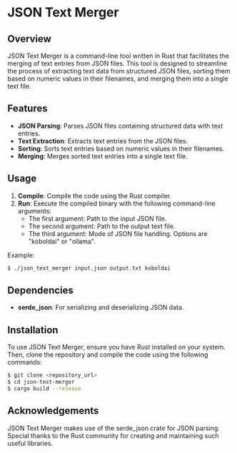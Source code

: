# JSON Text Merger

## Overview
JSON Text Merger is a command-line tool written in Rust that facilitates the merging of text entries from JSON files. This tool is designed to streamline the process of extracting text data from structured JSON files, sorting them based on numeric values in their filenames, and merging them into a single text file.

## Features
- **JSON Parsing**: Parses JSON files containing structured data with text entries.
- **Text Extraction**: Extracts text entries from the JSON files.
- **Sorting**: Sorts text entries based on numeric values in their filenames.
- **Merging**: Merges sorted text entries into a single text file.

## Usage
1. **Compile**: Compile the code using the Rust compiler.
2. **Run**: Execute the compiled binary with the following command-line arguments:
   - The first argument: Path to the input JSON file.
   - The second argument: Path to the output text file.
   - The third argument: Mode of JSON file handling. Options are "koboldai" or "ollama".

Example:
```bash
$ ./json_text_merger input.json output.txt koboldai
```

## Dependencies
- **serde_json**: For serializing and deserializing JSON data.

## Installation
To use JSON Text Merger, ensure you have Rust installed on your system. Then, clone the repository and compile the code using the following commands:
```bash
$ git clone <repository_url>
$ cd json-text-merger
$ cargo build --release
```

## Acknowledgements
JSON Text Merger makes use of the serde_json crate for JSON parsing. Special thanks to the Rust community for creating and maintaining such useful libraries.
